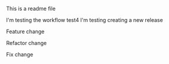 This is a readme file

I'm testing the workflow
test4
I'm testing creating a new release

Feature change

Refactor change

Fix change
